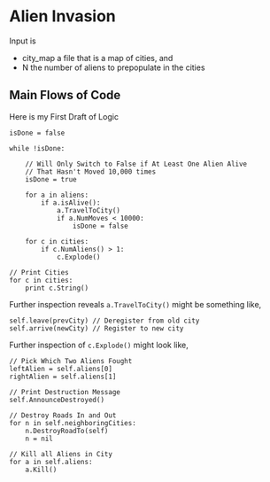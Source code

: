 # Alien Invasion

Input is 
* city_map a file that is a map of cities, and
* N the number of aliens to prepopulate in the cities

## Main Flows of Code
Here is my First Draft of Logic
```
isDone = false

while !isDone:

    // Will Only Switch to False if At Least One Alien Alive
    // That Hasn't Moved 10,000 times
    isDone = true

    for a in aliens:
        if a.isAlive():
            a.TravelToCity()
            if a.NumMoves < 10000:
                isDone = false

    for c in cities:   
        if c.NumAliens() > 1:
            c.Explode()

// Print Cities
for c in cities:
    print c.String()

```
Further inspection reveals `a.TravelToCity()` might be something like,
```
self.leave(prevCity) // Deregister from old city
self.arrive(newCity) // Register to new city
```
Further inspection of `c.Explode()` might look like,
```
// Pick Which Two Aliens Fought
leftAlien = self.aliens[0]
rightAlien = self.aliens[1]

// Print Destruction Message
self.AnnounceDestroyed()

// Destroy Roads In and Out
for n in self.neighboringCities:
    n.DestroyRoadTo(self)
    n = nil

// Kill all Aliens in City
for a in self.aliens:
    a.Kill()
```